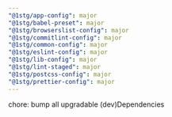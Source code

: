```yaml
---
"@1stg/app-config": major
"@1stg/babel-preset": major
"@1stg/browserslist-config": major
"@1stg/commitlint-config": major
"@1stg/common-config": major
"@1stg/eslint-config": major
"@1stg/lib-config": major
"@1stg/lint-staged": major
"@1stg/postcss-config": major
"@1stg/prettier-config": major
---
```


chore: bump all upgradable (dev)Dependencies
